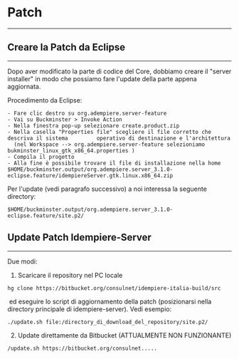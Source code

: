 # Patch

---

## Creare la Patch da Eclipse

---

Dopo aver modificato la parte di codice del Core, dobbiamo creare il "server installer" in modo che possiamo fare l'update della parte appena aggiornata.

Procedimento da Eclipse:

```
- Fare clic destro su org.adempiere.server-feature
- Vai su Buckminster > Invoke Action
- Nella finestra pop-up selezionare create.product.zip 
- Nella casella "Properties file" scegliere il file corretto che descriva il sistema         operativo di destinazione e l'architettura 
  (nel Workspace --> org.adempiere.server-feature selezioniamo                               bukminster_linux_gtk_x86_64.properties )
- Compila il progetto 
- Alla fine è possibile trovare il file di installazione nella home                         $HOME/buckminster.output/org.adempiere.server_3.1.0-                                       eclipse.feature/idempiereServer.gtk.linux.x86_64.zip
```

Per l'update (vedi paragrafo successivo) a noi interessa la seguente directory:

```
$HOME/buckminster.output/org.adempiere.server_3.1.0-eclipse.feature/site.p2/
```

## Update Patch Idempiere-Server

---

Due modi: 

1) Scaricare il repository nel PC locale 

```
hg clone https://bitbucket.org/consulnet/idempiere-italia-build/src
```

​	ed eseguire lo script di aggiornamento della patch (posizionarsi nella directory principale di idempiere-server). Vedi 	esempio:

```
./update.sh file:/directory_di_download_del_repository/site.p2/
```

2) Update direttamente da Bitbucket (ATTUALMENTE NON FUNZIONANTE)

```
/update.sh https://bitbucket.org/consulnet.....
```